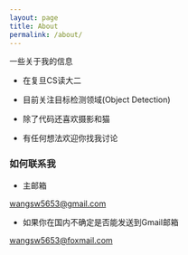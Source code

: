 ```yaml
---
layout: page
title: About
permalink: /about/
---
```


一些关于我的信息

- 在复旦CS读大二

- 目前关注目标检测领域(Object Detection)

- 除了代码还喜欢摄影和猫

- 有任何想法欢迎你找我讨论

### 如何联系我

- 主邮箱

[wangsw5653@gmail.com](mailto:wangsw5653@gmail.com)

- 如果你在国内不确定是否能发送到Gmail邮箱

[wangsw5653@foxmail.com](mailto:wangsw5653@foxmail.com)